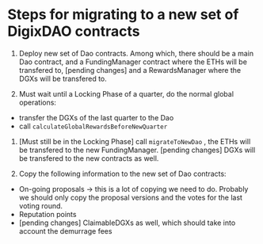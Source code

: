 # Steps for migrating to a new set of DigixDAO contracts
1. Deploy new set of Dao contracts. Among which, there should be a main Dao contract, and a FundingManager contract where the ETHs will be transfered to, [pending changes] and a RewardsManager where the DGXs will be transfered to.

1. Must wait until a Locking Phase of a quarter, do the normal global operations:
* transfer the DGXs of the last quarter to the Dao
* call `calculateGlobalRewardsBeforeNewQuarter`

1. [Must still be in the Locking Phase] call `migrateToNewDao` , the ETHs will be transfered to the new FundingManager. [pending changes] DGXs will be transfered to the new contracts as well.

1. Copy the following information to the new set of Dao contracts:
* On-going proposals -> this is a lot of copying we need to do. Probably we should only copy the proposal versions and the votes for the last voting round.
* Reputation points
* [pending changes] ClaimableDGXs as well, which should take into account the demurrage fees
